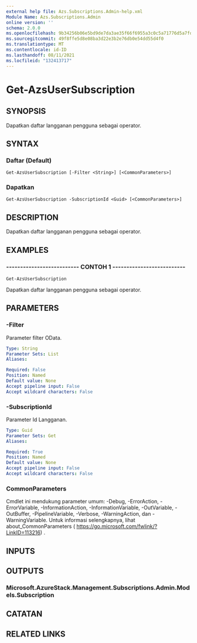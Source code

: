 ```yaml
---
external help file: Azs.Subscriptions.Admin-help.xml
Module Name: Azs.Subscriptions.Admin
online version: ''
schema: 2.0.0
ms.openlocfilehash: 9b34256b06e5bd9de7da3ae35f66f6955a3c0c5a71776d5a7fd7315f094f8d65
ms.sourcegitcommit: 49f8ffe5d8e08ba3d22e3b2e76db0e54dd55d4f0
ms.translationtype: MT
ms.contentlocale: id-ID
ms.lasthandoff: 08/11/2021
ms.locfileid: "132413717"
---
```

# Get-AzsUserSubscription

## SYNOPSIS
Dapatkan daftar langganan pengguna sebagai operator.

## SYNTAX

### Daftar (Default)
```
Get-AzsUserSubscription [-Filter <String>] [<CommonParameters>]
```

### Dapatkan
```
Get-AzsUserSubscription -SubscriptionId <Guid> [<CommonParameters>]
```

## DESCRIPTION
Dapatkan daftar langganan pengguna sebagai operator.

## EXAMPLES

### -------------------------- CONTOH 1 --------------------------
```
Get-AzsUserSubscription
```

Dapatkan daftar langganan pengguna sebagai operator.

## PARAMETERS

### -Filter
Parameter filter OData.

```yaml
Type: String
Parameter Sets: List
Aliases:

Required: False
Position: Named
Default value: None
Accept pipeline input: False
Accept wildcard characters: False
```

### -SubscriptionId
Parameter Id Langganan.

```yaml
Type: Guid
Parameter Sets: Get
Aliases:

Required: True
Position: Named
Default value: None
Accept pipeline input: False
Accept wildcard characters: False
```

### CommonParameters
Cmdlet ini mendukung parameter umum: -Debug, -ErrorAction, -ErrorVariable, -InformationAction, -InformationVariable, -OutVariable, -OutBuffer, -PipelineVariable, -Verbose, -WarningAction, dan -WarningVariable. Untuk informasi selengkapnya, lihat about_CommonParameters ( https://go.microsoft.com/fwlink/?LinkID=113216) .

## INPUTS

## OUTPUTS

### Microsoft.AzureStack.Management.Subscriptions.Admin.Models.Subscription

## CATATAN

## RELATED LINKS

